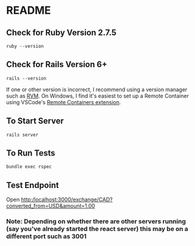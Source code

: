 # README

## Check for Ruby Version 2.7.5
`ruby --version`

## Check for Rails Version 6+
`rails --version`

If one or other version is incorrect, I recommend using a version manager such as [RVM](https://rvm.io/). On Windows, I find it's easiest to set up a Remote Container using VSCode's [Remote Containers extension](https://code.visualstudio.com/docs/remote/containers).

## To Start Server
`rails server`

## To Run Tests
`bundle exec rspec`

## Test Endpoint
Open [http:/localhost:3000/exchange/CAD?converted_from=USD&amount=1.00](http:/localhost:3000/exchange/CAD?converted_from=USD&amount=1.00)

### Note: Depending on whether there are other servers running (say you've already started the react server) this may be on a different port such as 3001